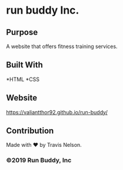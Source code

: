 
# run buddy Inc.

## Purpose
A website that offers fitness training services.

## Built With
*HTML
*CSS

## Website
https://valiantthor92.github.io/run-buddy/

## Contribution
Made with ❤️ by Travis Nelson.

### ©️2019 Run Buddy, Inc 
